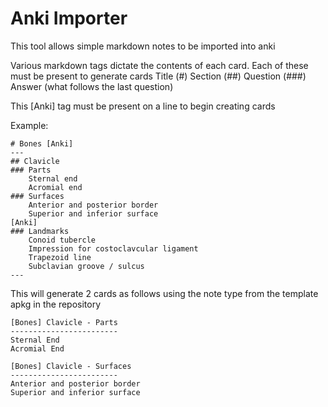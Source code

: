 # Anki Importer
This tool allows simple markdown notes to be imported into anki

Various markdown tags dictate the contents of each card.
Each of these must be present to generate cards
Title (#)
Section (##)
Question (###)
Answer (what follows the last question)

This [Anki] tag must be present on a line to begin creating cards

Example:
```
# Bones [Anki]
---
## Clavicle
### Parts
	Sternal end
	Acromial end
### Surfaces
	Anterior and posterior border
	Superior and inferior surface
[Anki]
### Landmarks
	Conoid tubercle
	Impression for costoclavcular ligament
	Trapezoid line
	Subclavian groove / sulcus
---
```
This will generate 2 cards as follows using the note type from the template apkg in the repository
```
[Bones] Clavicle - Parts
------------------------
Sternal End
Acromial End

[Bones] Clavicle - Surfaces
------------------------
Anterior and posterior border
Superior and inferior surface
```